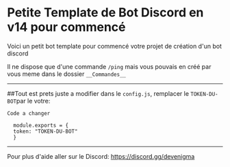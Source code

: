 # Petite Template de Bot Discord en v14 pour commencé 

Voici un petit bot template pour commencé votre projet de création d'un bot discord

Il ne dispose que d'une commande `/ping` mais vous pouvais en créé par vous meme dans le dossier `__Commandes__`

-----------------

##Tout est prets juste a modifier dans le `config.js`, remplacer le `TOKEN-DU-BOT`par le votre: 

`Code a changer`

      module.exports = {
      token: "TOKEN-DU-BOT"
      }
 
-----------------

Pour plus d'aide aller sur le Discord: https://discord.gg/devenigma
